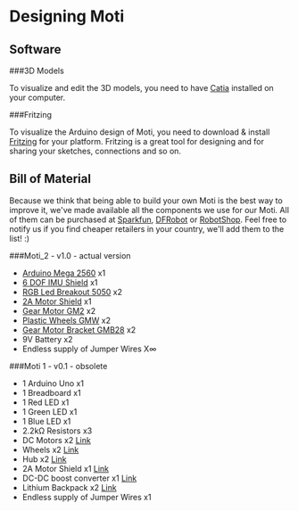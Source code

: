 Designing Moti
==============


Software
--------

###3D Models

To visualize and edit the 3D models, you need to have [Catia](http://www.3ds.com/products/catia/) installed on your computer.


###Fritzing

To visualize the Arduino design of Moti, you need to download & install [Fritzing]() for your platform. Fritzing is a great tool for designing and for sharing your sketches, connections and so on.


Bill of Material
----------------

Because we think that being able to build your own Moti is the best way to improve it, we've made available all the components we use for our Moti.
All of them can be purchased at [Sparkfun](https://www.sparkfun.com/), [DFRobot](http://www.dfrobot.com/index.php) or [RobotShop](http://www.robotshop.com/).
Feel free to notify us if you find cheaper retailers in your country, we'll add them to the list! :)


###Moti_2 - v1.0 - actual version

*	[Arduino Mega 2560](http://arduino.cc/en/Main/arduinoBoardMega2560) x1
*	[6 DOF IMU Shield](http://www.dfrobot.com/index.php?route=product/product&product_id=788) x1
*	[RGB Led Breakout 5050](http://www.dfrobot.com/index.php?route=product/product&filter_name=rgb%20led&product_id=900) x2
*	[2A Motor Shield](http://www.dfrobot.com/index.php?route=product/product&filter_name=DRI0009&product_id=69) x1
*	[Gear Motor GM2](http://www.robotshop.com/eu/productinfo.aspx?pc=RB-Sbo-01&lang=fr-CA) x2
*	[Plastic Wheels GMW](http://www.robotshop.com/eu/solarbotics-gmw-gear-motor-mounts-2.html) x2
*	[Gear Motor Bracket GMB28](http://www.robotshop.com/eu/solarbotics-gmb28-gear-motor-bracket-2.html) x2
*	9V Battery x2
*	Endless supply of Jumper Wires X∞


###Moti 1 - v0.1 - obsolete

*	1 Arduino Uno	x1
*	1 Breadboard	x1
*	1 Red LED	x1
*	1 Green LED	x1
*	1 Blue LED	x1
*	2.2kΩ Resistors	x3
*	DC Motors	x2	[Link](http://www.pololu.com/catalog/category/116)
*	Wheels	x2	[Link](http://www.robotshop.com/eu/lynxmotion-bbt-01-wheels.html)
*	Hub	x2	[Link](http://www.robotshop.com/eu/lynxmotion-hub-04-universal-hub.html)
*	2A Motor Shield	x1	[Link](http://www.dfrobot.com/index.php?route=product/product&product_id=69)
*	DC-DC boost converter	x1	[Link](http://www.dfrobot.com/index.php?route=product/product&filter_name=dc%20boost&product_id=444)
*	Lithium Backpack	x2	[Link](http://www.liquidware.com/shop/show/MBP/Lithium+Backpack)
*	Endless supply of Jumper Wires	x1





